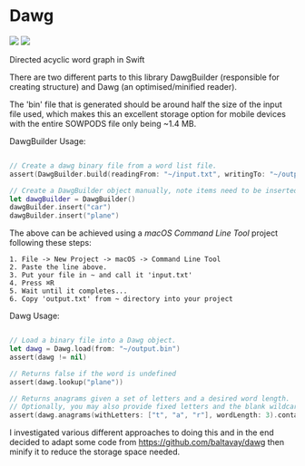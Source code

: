 # Dawg
![](https://reposs.herokuapp.com/?path=ChrisAU/Dawg&style=flat)
![](https://travis-ci.org/ChrisAU/Dawg.svg?branch=master)

Directed acyclic word graph in Swift

There are two different parts to this library DawgBuilder (responsible for creating structure) and Dawg (an optimised/minified reader).

The 'bin' file that is generated should be around half the size of the input file used, which makes this an excellent storage option for mobile devices with the entire SOWPODS file only being ~1.4 MB.

DawgBuilder Usage:
```swift

// Create a dawg binary file from a word list file.
assert(DawgBuilder.build(readingFrom: "~/input.txt", writingTo: "~/output.bin"))

// Create a DawgBuilder object manually, note items need to be inserted alpabetically.
let dawgBuilder = DawgBuilder()
dawgBuilder.insert("car")
dawgBuilder.insert("plane")

```

The above can be achieved using a _macOS Command Line Tool_ project following these steps:

```
1. File -> New Project -> macOS -> Command Line Tool
2. Paste the line above.
3. Put your file in ~ and call it 'input.txt'
4. Press ⌘R
5. Wait until it completes...
6. Copy 'output.txt' from ~ directory into your project
```

Dawg Usage:
```swift

// Load a binary file into a Dawg object.
let dawg = Dawg.load(from: "~/output.bin")
assert(dawg != nil)

// Returns false if the word is undefined
assert(dawg.lookup("plane"))

// Returns anagrams given a set of letters and a desired word length.
// Optionally, you may also provide fixed letters and the blank wildcard to use (defaults to ?)
assert(dawg.anagrams(withLetters: ["t", "a", "r"], wordLength: 3).contains("art"))

```

I investigated various different approaches to doing this and in the end decided to adapt some code from https://github.com/baltavay/dawg then minify it to reduce the storage space needed.
